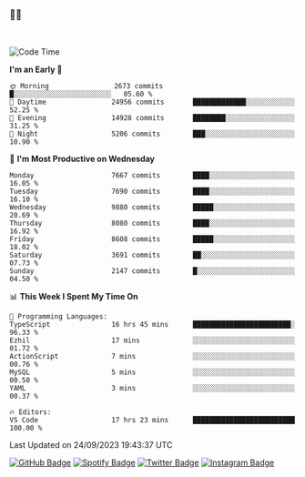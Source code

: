 ### 🤙🍺

<!-- <a href="https://github-readme-stats.vercel.app/api?username=hzak2xx&count_private=true&show_icons=true&theme=dracula">
  <img align="center" src="https://github-readme-stats.vercel.app/api?username=hzak2xx&count_private=true&show_icons=true&theme=dracula" />
</a>
</br> -->
</br>

<!--START_SECTION:waka-->
![Code Time](http://img.shields.io/badge/Code%20Time-2%2C796%20hrs%2019%20mins-blue)

**I'm an Early 🐤** 

```text
🌞 Morning                2673 commits        █░░░░░░░░░░░░░░░░░░░░░░░░   05.60 % 
🌆 Daytime                24956 commits       █████████████░░░░░░░░░░░░   52.25 % 
🌃 Evening                14928 commits       ████████░░░░░░░░░░░░░░░░░   31.25 % 
🌙 Night                  5206 commits        ███░░░░░░░░░░░░░░░░░░░░░░   10.90 % 
```
📅 **I'm Most Productive on Wednesday** 

```text
Monday                   7667 commits        ████░░░░░░░░░░░░░░░░░░░░░   16.05 % 
Tuesday                  7690 commits        ████░░░░░░░░░░░░░░░░░░░░░   16.10 % 
Wednesday                9880 commits        █████░░░░░░░░░░░░░░░░░░░░   20.69 % 
Thursday                 8080 commits        ████░░░░░░░░░░░░░░░░░░░░░   16.92 % 
Friday                   8608 commits        █████░░░░░░░░░░░░░░░░░░░░   18.02 % 
Saturday                 3691 commits        ██░░░░░░░░░░░░░░░░░░░░░░░   07.73 % 
Sunday                   2147 commits        █░░░░░░░░░░░░░░░░░░░░░░░░   04.50 % 
```


📊 **This Week I Spent My Time On** 

```text
💬 Programming Languages: 
TypeScript               16 hrs 45 mins      ████████████████████████░   96.33 % 
Ezhil                    17 mins             ░░░░░░░░░░░░░░░░░░░░░░░░░   01.72 % 
ActionScript             7 mins              ░░░░░░░░░░░░░░░░░░░░░░░░░   00.76 % 
MySQL                    5 mins              ░░░░░░░░░░░░░░░░░░░░░░░░░   00.50 % 
YAML                     3 mins              ░░░░░░░░░░░░░░░░░░░░░░░░░   00.37 % 

🔥 Editors: 
VS Code                  17 hrs 23 mins      █████████████████████████   100.00 % 
```


 Last Updated on 24/09/2023 19:43:37 UTC
<!--END_SECTION:waka-->

[![GitHub Badge](https://img.shields.io/badge/GitHub-100000?style=for-the-badge&logo=github&logoColor=white)](https://github.com/hzak2xx)
[![Spotify Badge](https://img.shields.io/badge/Spotify-1ED760?&style=for-the-badge&logo=spotify&logoColor=white)](https://open.spotify.com/user/uf90s6sbbh75a1mt44clkhkvf)
[![Twitter Badge](https://img.shields.io/badge/Twitter-1DA1F2?style=for-the-badge&logo=twitter&logoColor=white)](https://twitter.com/hzak2xx)
[![Instagram Badge](https://img.shields.io/badge/Instagram-E4405F?style=for-the-badge&logo=instagram&logoColor=white)](https://www.instagram.com/hzak2xx/)
